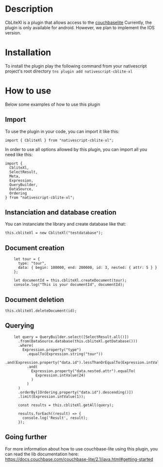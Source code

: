 # Description
CbLiteXl is a plugin that allows access to the [couchbaselite](https://docs.couchbase.com/couchbase-lite/2.1/index.html)
Currently, the plugin is only available for android. However, we plan to implement the IOS version.


# Installation
To install the plugin play the following command from your nativescript project's root directory
     ```
	tns plugin add nativescript-cblite-xl
     ```
# How to use

Below some examples of how to use this plugin

## Import
To use the plugin in your code, you can import it like this:
```
import { CbliteXl } from "nativescript-cblite-xl";
```
In order to use all options allowed by this plugin, you can import all you need like this:

```
import {
  CbliteXl,
  SelectResult,
  Meta,
  Expression,
  QueryBuilder,
  DataSource,
  Ordering
} from "nativescript-cblite-xl";
```

##  Instanciation and database creation
You can instanciate the library and create database like that:

```
this.cbliteXl = new CbliteXl("testdatabase");
```
## Document creation

```
    let tour = {
      type: "tour",
      data: { begin: 100000, end: 200000, id: 3, nested: { attr: 5 } }
    };

    let documentId = this.cbliteXl.createDocument(tour);
    console.log("This is your documentId", documentId);	
```

## Document deletion

```
this.cbliteXl.deleteDocument(id);
```

## Querying
```
    let query = QueryBuilder.select([SelectResult.all()])
      .from(DataSource.database(this.cbliteXl.getDatabase()))
      .where(
        Expression.property("type")
          .equalTo(Expression.string("tour"))
          .and(Expression.property("data.id").lessThanOrEqualTo(Expression.intValue(18)))
          .and(
            Expression.property("data.nested.attr").equalTo(
              Expression.intValue(24)
            )
          )
      )
      .orderBy([Ordering.property("data.id").descending()])
      .limit(Expression.intValue(1));
      
      const results = this.cbliteXl.getAll(query);

      results.forEach((result) => {
        console.log('Result', result);
      });
```

## Going further
For more information about how to use couchbase-lite using this plugin, you can read the lib documentation here:
https://docs.couchbase.com/couchbase-lite/2.1/java.html#getting-started

